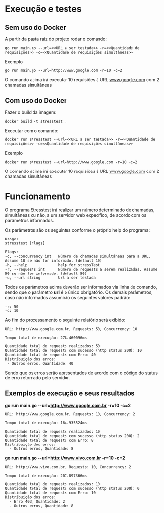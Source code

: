 # Execução e testes
## Sem uso do Docker
A partir da pasta raiz do projeto rodar o comando:

    go run main.go --url=<<URL a ser testada>> -r=<<Quantidade de requisições>> -c=<<Quantidade de requisições simultâneas>>

Exemplo

    go run main.go --url=http://www.google.com -r=10 -c=2

O comando acima irá executar 10 requisiões à URL www.google.com com 2 chamadas simultâneas

## Com uso do Docker
Fazer o build da imagem:

    docker build -t stresstest .

Executar com o comando:

    docker run stresstest --url=<<URL a ser testada>> -r=<<Quantidade de requisições>> -c=<<Quantidade de requisições simultâneas>> 

Exemplo

    docker run stresstest --url=http://www.google.com -r=10 -c=2

O comando acima irá executar 10 requisiões à URL www.google.com com 2 chamadas simultâneas

# Funcionamento
O programa Stresstest irá realizar um número determinado de chamadas, simultâneas ou não, a um servidor web expecífico, de acordo com os parâmetros informados.

Os parâmetros são os seguintes conforme o próprio help do programa:

    Usage:
    stresstest [flags]

    Flags:
    -c, --concurrency int   Número de chamadas simultâneas para a URL. Assume 10 se não for informado. (default 10)
    -h, --help              help for stressTest
    -r, --requests int      Número de requests a serem realizadas. Assume 50 se não for informado. (default 50)
    -u, --url string        Url a ser testada

Todos os parâmetros acima deverão ser informados via linha de comando, sendo que o parâmetro **url** é o único obrigatório. Os demais parâmetros, caso não informados assumirão os seguintes valores padrão:

    -r: 50
    -c: 10

Ao fim do processamento o seguinte relatório será exibido:

    URL: http://www.google.com.br, Requests: 50, Concurrency: 10

    Tempo total de execução: 278.460096ms

    Quantidade total de requests realizados: 50
    Quantidade total de requests com sucesso (http status 200): 10
    Quantidade total de requests com Erro: 40
    Distribuição dos erros:
     - Outros erros, Quantidade: 40

Sendo que os erros serão apresentados de acordo com o código do status de erro retornado pelo servidor.

## Exemplos de execução e seus resultados

**go run main.go --url=http://www.google.com.br -r=10 -c=2**

    URL: http://www.google.com.br, Requests: 10, Concurrency: 2

    Tempo total de execução: 164.935524ms

    Quantidade total de requests realizados: 10
    Quantidade total de requests com sucesso (http status 200): 2
    Quantidade total de requests com Erro: 8
    Distribuição dos erros:
      - Outros erros, Quantidade: 8


**go run main.go --url=http://www.vivo.com.br -r=10 -c=2**

    URL: http://www.vivo.com.br, Requests: 10, Concurrency: 2

    Tempo total de execução: 207.897366ms

    Quantidade total de requests realizados: 10
    Quantidade total de requests com sucesso (http status 200): 0
    Quantidade total de requests com Erro: 10
    Distribuição dos erros:
      - Erro 403, Quantidade: 2
      - Outros erros, Quantidade: 8